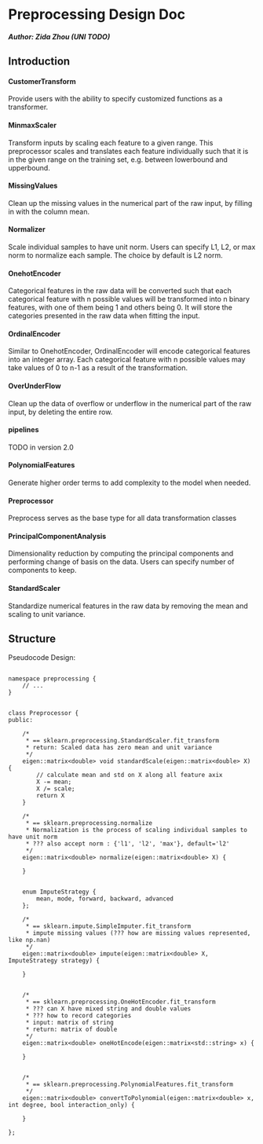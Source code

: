 # Preprocessing Design Doc

##### Author: Zida Zhou (UNI TODO)

## Introduction
#### CustomerTransform

Provide users with the ability to specify customized functions as a transformer. 

#### MinmaxScaler

Transform inputs by scaling each feature to a given range. This preprocessor scales and translates each feature individually such that it is in the given range on the training set, e.g. between lowerbound and upperbound.

#### MissingValues

Clean up the missing values in the numerical part of the raw input, by filling in with the column mean. 

#### Normalizer

Scale individual samples to have unit norm. Users can specify L1, L2, or max norm to normalize each sample. The choice by default is L2 norm. 

#### OnehotEncoder

Categorical features in the raw data will be converted such that each categorical feature with n possible values will be transformed into n binary features, with one of them being 1 and others being 0. It will store the categories presented in the raw data when fitting the input. 

#### OrdinalEncoder

Similar to OnehotEncoder, OrdinalEncoder will encode categorical features into an integer array. Each categorical feature with n possible values may take values of 0 to n-1 as a result of the transformation. 

#### OverUnderFlow

Clean up the data of overflow or underflow in the numerical part of the raw input, by deleting the entire row.

#### pipelines

TODO in version 2.0

#### PolynomialFeatures

Generate higher order terms to add complexity to the model when needed. 

#### Preprocessor

Preprocess serves as the base type for all data transformation classes

#### PrincipalComponentAnalysis

Dimensionality reduction by computing the principal components and performing change of basis on the data. Users can specify number of components to keep.

#### StandardScaler

Standardize numerical features in the raw data by removing the mean and scaling to unit variance.

## Structure
Pseudocode Design: 

```

namespace preprocessing {
    // ...
}


class Preprocessor {
public:

    /*
     * == sklearn.preprocessing.StandardScaler.fit_transform
     * return: Scaled data has zero mean and unit variance
     */
    eigen::matrix<double> void standardScale(eigen::matrix<double> X) {
        // calculate mean and std on X along all feature axix
        X -= mean;
        X /= scale;
        return X
    }

    /*
     * == sklearn.preprocessing.normalize
     * Normalization is the process of scaling individual samples to have unit norm
     * ??? also accept norm : {'l1', 'l2', 'max'}, default='l2'
     */
    eigen::matrix<double> normalize(eigen::matrix<double> X) {

    }


    enum ImputeStrategy {
        mean, mode, forward, backward, advanced
    };

    /*
     * == sklearn.impute.SimpleImputer.fit_transform
     * impute missing values (??? how are missing values represented, like np.nan)
     */
    eigen::matrix<double> impute(eigen::matrix<double> X, ImputeStrategy strategy) {

    }


    /*
     * == sklearn.preprocessing.OneHotEncoder.fit_transform
     * ??? can X have mixed string and double values
     * ??? how to record categories
     * input: matrix of string
     * return: matrix of double
     */
    eigen::matrix<double> oneHotEncode(eigen::matrix<std::string> x) {

    }


    /*
     * == sklearn.preprocessing.PolynomialFeatures.fit_transform
     */
    eigen::matrix<double> convertToPolynomial(eigen::matrix<double> x, int degree, bool interaction_only) {

    }
    
};

```
